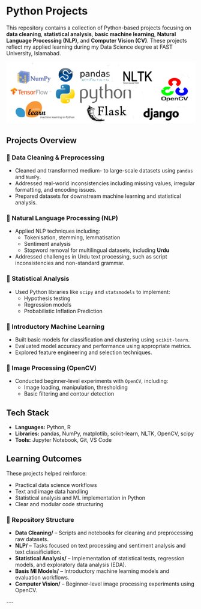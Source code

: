 # Python Projects 

This repository contains a collection of Python-based projects focusing on **data cleaning**, **statistical analysis**, **basic machine learning**, **Natural Language Processing (NLP)**, and **Computer Vision (CV)**. These projects reflect my applied learning during my Data Science degree at FAST University, Islamabad.

<p align="center">
  <img src="python.jpg" alt="Python Projects">
</p>

## Projects Overview

### 🔹 Data Cleaning & Preprocessing
- Cleaned and transformed medium- to large-scale datasets using `pandas` and `NumPy`.
- Addressed real-world inconsistencies including missing values, irregular formatting, and encoding issues.
- Prepared datasets for downstream machine learning and statistical analysis.

### 🔹 Natural Language Processing (NLP)
- Applied NLP techniques including:
  - Tokenisation, stemming, lemmatisation  
  - Sentiment analysis  
  - Stopword removal for multilingual datasets, including **Urdu**  
- Addressed challenges in Urdu text processing, such as script inconsistencies and non-standard grammar.

### 🔹 Statistical Analysis
- Used Python libraries like `scipy` and `statsmodels` to implement:
  - Hypothesis testing  
  - Regression models  
  - Probabilistic Inflation Prediction

### 🔹 Introductory Machine Learning
- Built basic models for classification and clustering using `scikit-learn`.
- Evaluated model accuracy and performance using appropriate metrics.
- Explored feature engineering and selection techniques.

### 🔹 Image Processing (OpenCV)
- Conducted beginner-level experiments with `OpenCV`, including:
  - Image loading, manipulation, thresholding  
  - Basic filtering and contour detection

## Tech Stack
- **Languages:** Python, R  
- **Libraries:** pandas, NumPy, matplotlib, scikit-learn, NLTK, OpenCV, scipy  
- **Tools:** Jupyter Notebook, Git, VS Code

## Learning Outcomes
These projects helped reinforce:
- Practical data science workflows  
- Text and image data handling  
- Statistical analysis and ML implementation in Python  
- Clear and modular code structuring

<h3>📁 Repository Structure</h3>

<ul>
  <li>
    <strong>Data Cleaning/</strong> – Scripts and notebooks for cleaning and preprocessing raw datasets. 
  </li>
  <li>
    <strong>NLP/</strong> – Tasks focused on text processing and sentiment analysis and text classificiation.
  </li>
  <li>
    <strong>Statistical Analysis/</strong> – Implementation of statistical tests, regression models, and exploratory data analysis (EDA).
  </li>
  <li>
    <strong>Basis Ml Models/</strong> – Introductory machine learning models and evaluation workflows.
  </li>
  <li>
    <strong>Computer Vision/</strong> – Beginner-level image processing experiments using OpenCV.
  </li>
</ul>
---
